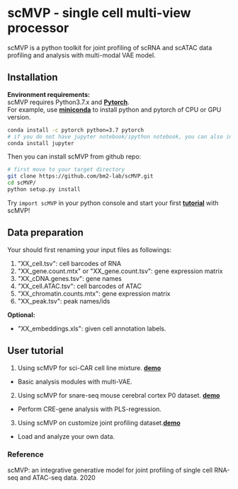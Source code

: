 # scMVP - single cell multi-view processor

scMVP is a python toolkit for joint profiling of scRNA and scATAC data profiling and analysis
with multi-modal VAE model.

## Installation
**Environment requirements:**<br>
scMVP requires Python3.7.x and [**Pytorch**](http://pytorch.org).<br>
For example, use [**miniconda**](https://conda.io/miniconda.html) to install python and pytorch of CPU or GPU version.
```Bash
conda install -c pytorch python=3.7 pytorch
# if you do not have jupyter notebook/ipython notebook, you can also install by conda
conda install jupyter
```

Then you can install scMVP from github repo:<br>
```Bash
# first move to your target directory
git clone https://github.com/bm2-lab/scMVP.git
cd scMVP/
python setup.py install
```

Try ```import scMVP``` in your python console and start your first [**tutorial**](demos/scMVP_tutorial.ipynb) with scMVP!

## Data preparation
Your should first renaming your input files as followings:

1. "XX_cell.tsv": cell barcodes of RNA <br>
2. "XX_gene.count.mtx" or  "XX_gene.count.tsv": gene expression matrix <br>
3. "XX_cDNA.genes.tsv": gene names <br>
4. "XX_cell.ATAC.tsv": cell barcodes of ATAC <br>
5. "XX_chromatin.counts.mtx": gene expression matrix  <br>
6. "XX_peak.tsv": peak names/ids <br>

**Optional:**<br>
-  "XX_embeddings.xls": given cell annotation labels. <br>

## User tutorial

1. Using scMVP for sci-CAR cell line mixture. [**demo**](demos/scMVP_tutorial.ipynb)
- Basic analysis modules with multi-VAE.

2. Using scMVP for snare-seq mouse cerebral cortex P0 dataset. [**demo**](demos/scMVP_regress_tutorial.ipynb)
- Perform CRE-gene analysis with PLS-regression.

3. Using scMVP on customize joint profiling dataset.[**demo**](demos/scMVP_dataloader.ipynb)
- Load and analyze your own data.


### Reference
scMVP: an integrative generative model for joint profiling of single cell RNA-seq and ATAC-seq data. 2020

